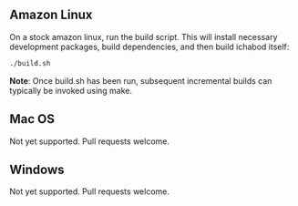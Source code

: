 ## Amazon Linux

On a stock amazon linux, run the build script. This will install
necessary development packages, build dependencies, and then build
ichabod itself:

```bash
./build.sh
```

**Note**: Once build.sh has been run, subsequent incremental builds
  can typically be invoked using make.

## Mac OS

Not yet supported. Pull requests welcome.

## Windows

Not yet supported. Pull requests welcome.
